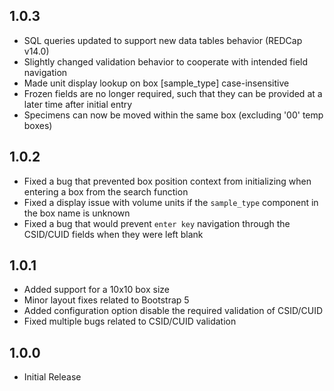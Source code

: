 ## 1.0.3
- SQL queries updated to support new data tables behavior (REDCap v14.0)
- Slightly changed validation behavior to cooperate with intended field navigation
- Made unit display lookup on box [sample_type] case-insensitive
- Frozen fields are no longer required, such that they can be provided at a later time after initial entry
- Specimens can now be moved within the same box (excluding '00' temp boxes)
## 1.0.2
- Fixed a bug that prevented box position context from initializing when entering a box from the search function
- Fixed a display issue with volume units if the `sample_type` component in the box name is unknown
- Fixed a bug that would prevent `enter key` navigation through the CSID/CUID fields when they were left blank
## 1.0.1
- Added support for a 10x10 box size
- Minor layout fixes related to Bootstrap 5
- Added configuration option disable the required validation of CSID/CUID
- Fixed multiple bugs related to CSID/CUID validation
## 1.0.0
- Initial Release

